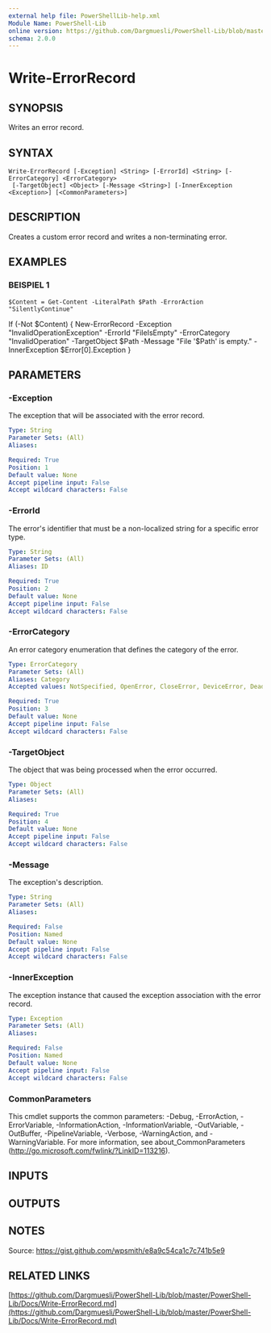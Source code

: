 ```yaml
---
external help file: PowerShellLib-help.xml
Module Name: PowerShell-Lib
online version: https://github.com/Dargmuesli/PowerShell-Lib/blob/master/PowerShell-Lib/Docs/Write-ErrorRecord.md
schema: 2.0.0
---
```


# Write-ErrorRecord

## SYNOPSIS
Writes an error record.

## SYNTAX

```
Write-ErrorRecord [-Exception] <String> [-ErrorId] <String> [-ErrorCategory] <ErrorCategory>
 [-TargetObject] <Object> [-Message <String>] [-InnerException <Exception>] [<CommonParameters>]
```

## DESCRIPTION
Creates a custom error record and writes a non-terminating error.

## EXAMPLES

### BEISPIEL 1
```
$Content = Get-Content -LiteralPath $Path -ErrorAction "SilentlyContinue"
```

If (-Not $Content) {
    New-ErrorRecord -Exception "InvalidOperationException" -ErrorId "FileIsEmpty" -ErrorCategory "InvalidOperation" -TargetObject $Path -Message "File '$Path' is empty." -InnerException $Error\[0\].Exception
}

## PARAMETERS

### -Exception
The exception that will be associated with the error record.

```yaml
Type: String
Parameter Sets: (All)
Aliases:

Required: True
Position: 1
Default value: None
Accept pipeline input: False
Accept wildcard characters: False
```

### -ErrorId
The error's identifier that must be a non-localized string for a specific error type.

```yaml
Type: String
Parameter Sets: (All)
Aliases: ID

Required: True
Position: 2
Default value: None
Accept pipeline input: False
Accept wildcard characters: False
```

### -ErrorCategory
An error category enumeration that defines the category of the error.

```yaml
Type: ErrorCategory
Parameter Sets: (All)
Aliases: Category
Accepted values: NotSpecified, OpenError, CloseError, DeviceError, DeadlockDetected, InvalidArgument, InvalidData, InvalidOperation, InvalidResult, InvalidType, MetadataError, NotImplemented, NotInstalled, ObjectNotFound, OperationStopped, OperationTimeout, SyntaxError, ParserError, PermissionDenied, ResourceBusy, ResourceExists, ResourceUnavailable, ReadError, WriteError, FromStdErr, SecurityError, ProtocolError, ConnectionError, AuthenticationError, LimitsExceeded, QuotaExceeded, NotEnabled

Required: True
Position: 3
Default value: None
Accept pipeline input: False
Accept wildcard characters: False
```

### -TargetObject
The object that was being processed when the error occurred.

```yaml
Type: Object
Parameter Sets: (All)
Aliases:

Required: True
Position: 4
Default value: None
Accept pipeline input: False
Accept wildcard characters: False
```

### -Message
The exception's description.

```yaml
Type: String
Parameter Sets: (All)
Aliases:

Required: False
Position: Named
Default value: None
Accept pipeline input: False
Accept wildcard characters: False
```

### -InnerException
The exception instance that caused the exception association with the error record.

```yaml
Type: Exception
Parameter Sets: (All)
Aliases:

Required: False
Position: Named
Default value: None
Accept pipeline input: False
Accept wildcard characters: False
```

### CommonParameters
This cmdlet supports the common parameters: -Debug, -ErrorAction, -ErrorVariable, -InformationAction, -InformationVariable, -OutVariable, -OutBuffer, -PipelineVariable, -Verbose, -WarningAction, and -WarningVariable.
For more information, see about_CommonParameters (http://go.microsoft.com/fwlink/?LinkID=113216).

## INPUTS

## OUTPUTS

## NOTES
Source: https://gist.github.com/wpsmith/e8a9c54ca1c7c741b5e9

## RELATED LINKS

[https://github.com/Dargmuesli/PowerShell-Lib/blob/master/PowerShell-Lib/Docs/Write-ErrorRecord.md](https://github.com/Dargmuesli/PowerShell-Lib/blob/master/PowerShell-Lib/Docs/Write-ErrorRecord.md)

